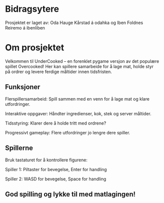# Bidragsytere 
Prosjektet er laget av: 
    Oda Hauge Kårstad á odahka
    og
    Iben Foldnes Reiremo á ibenliben 

# Om prosjektet
Velkommen til UnderCooked – en forenklet pygame versjon av det populære spillet Overcooked! Her kan spillere samarbeide for å lage mat, holde styr på ordrer og levere ferdige måltider innen tidsfristen.


## Funksjoner
Flerspillersamarbeid: Spill sammen med en venn for å lage mat og klare utfordringer.

Interaktive oppgaver: Håndter ingredienser, kok, stek og server måltider.

Tidsstyring: Klarer dere å holde tritt med ordrene?

Progressivt gameplay: Flere utfordringer jo lengre dere spiller.

## Spillerne
Bruk tastaturet for å kontrollere figurene:

Spiller 1: Piltaster for bevegelse, Enter for handling

Spiller 2: WASD for bevegelse, Space for handling

## God spilling og lykke til med matlagingen!

